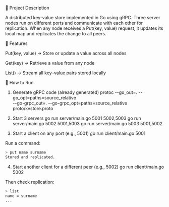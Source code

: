 🧩 Project Description

A distributed key-value store implemented in Go using gRPC.
Three server nodes run on different ports and communicate with each other for replication.
When any node receives a Put(key, value) request, it updates its local map and replicates the change to all peers.

🔧 Features

Put(key, value) → Store or update a value across all nodes

Get(key) → Retrieve a value from any node

List() → Stream all key–value pairs stored locally

🚀 How to Run
1. Generate gRPC code (already generated)
protoc --go_out=. --go_opt=paths=source_relative \
       --go-grpc_out=. --go-grpc_opt=paths=source_relative \
       proto/kvstore.proto

2. Start 3 servers
go run server/main.go 5001 5002,5003
go run server/main.go 5002 5001,5003
go run server/main.go 5003 5001,5002

3. Start a client on any port (e.g., 5001)
go run client/main.go 5001


Run a command:

```bash
> put name surname
Stored and replicated.
```

4. Start another client for a different peer (e.g., 5002)
go run client/main.go 5002


Then check replication:

```bash
> list
name = surname
...
```
